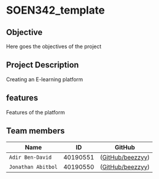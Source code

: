 # SOEN342_template

## Objective
Here goes the objectives of the project

## Project Description
Creating an E-learning platform

## features
Features of the platform

## Team members
|   Name   | ID      | GitHub   
| ------------- | ------------- | --------    |
| `Adir Ben-David`        |    40190551      | ([GitHub/beezzyy](https://github.com/beezzyy))   |
| `Jonathan Abitbol`         | 40190550         | ([GitHub/beezzyy](https://github.com/yoniabitbol))   |
